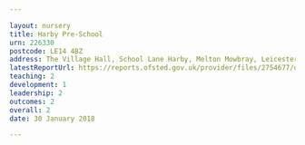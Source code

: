 ```yaml
---

layout: nursery
title: Harby Pre-School
urn: 226330
postcode: LE14 4BZ
address: The Village Hall, School Lane Harby, Melton Mowbray, Leicestershire, LE14 4BZ
latestReportUrl: https://reports.ofsted.gov.uk/provider/files/2754677/urn/226330.pdf
teaching: 2
development: 1
leadership: 2
outcomes: 2
overall: 2
date: 30 January 2018

---
```


